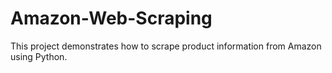 # Amazon-Web-Scraping
This project demonstrates how to scrape product information from Amazon using Python.
